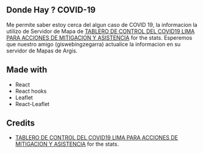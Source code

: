 ## Donde Hay ? COVID-19

Me permite saber estoy cerca del algun caso de COVID 19, la informacion la utilizo de Servidor de Mapa de [TABLERO DE CONTROL DEL COVID19 LIMA PARA ACCIONES DE MITIGACION Y ASISTENCIA](https://giswebingzegarra.maps.arcgis.com/apps/opsdashboard/index.html#/0d2e981151c14d6bb40b6463a634ad36) for the stats.
Esperemos que nuestro amigo (giswebingzegarra) actualice la informacion en su servidor de Mapas de Argis.

## Made with

- React
- React hooks
- Leaflet
- React-Leaflet



## Credits

- [TABLERO DE CONTROL DEL COVID19 LIMA PARA ACCIONES DE MITIGACION Y ASISTENCIA](https://giswebingzegarra.maps.arcgis.com/apps/opsdashboard/index.html#/0d2e981151c14d6bb40b6463a634ad36) for the stats.


